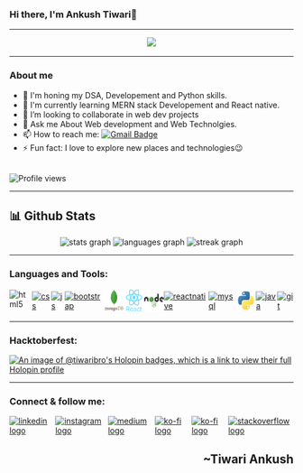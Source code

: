 ### Hi there, I'm Ankush Tiwari👋 
---
<p align="center" ><img src="https://getwallpapers.com/wallpaper/full/d/a/3/358849.jpg" style="height: 50% ; width: auto;"></p>

---
### About me

- 🔭 I'm honing my DSA, Developement and Python skills.
- 🌱 I'm currently learning MERN stack Developement and React native.
- 👯 I’m looking to collaborate in web dev projects
- 💬 Ask me About Web development and Web Technolgies.
- 📫 How to reach me: [![Gmail Badge](https://img.shields.io/badge/-Gmail-c14438?style=flat-square&logo=Gmail&logoColor=white&link=mailto:ankushgt25@gmail.com)](mailto:ankushgt25@gmail.com) 
- ⚡ Fun fact: I love to explore new places and technologies😉
<br>
<!-- - Profile views: ![](https://komarev.com/ghpvc/?username=tiwari-ankush) -->
<div>
<img src="https://komarev.com/ghpvc/?username=tiwari-ankush" alt="Profile views">
</div>


---

<h2>📊 Github Stats</h2>


<div align="center">
  <img src="https://github-readme-stats.vercel.app/api?username=tiwari-ankush&hide_title=false&hide_rank=true&show_icons=true&include_all_commits=true&count_private=true&disable_animations=false&theme=dracula&locale=en&hide_border=true&order=1" height="150" alt="stats graph"  />
  <img src="https://github-readme-stats.vercel.app/api/top-langs?username=tiwari-ankush&locale=en&hide_title=false&layout=compact&card_width=320&langs_count=5&theme=dracula&hide_border=true&order=2" height="150" alt="languages graph"  />
  <img src="https://streak-stats.demolab.com?user=tiwari-ankush&locale=en&mode=daily&theme=dracula&hide_border=true&border_radius=5&order=3" height="150" alt="streak graph"  />
</div>


---

### Languages and Tools:

<p align="left" style="display:flex; align-items:center;> 
  <a href="https://www.cprogramming.com/" target="_blank"> <img src="https://cdn.jsdelivr.net/gh/devicons/devicon/icons/html5/html5-plain-wordmark.svg" alt="html5" width="40" height="40"/> </a>
  <a href="https://www.w3schools.com/css/" target="_blank"> <img src="https://cdn.jsdelivr.net/gh/devicons/devicon/icons/css3/css3-plain-wordmark.svg" alt="css" width="40" height="40"/> </a>
  <a href="https://www.w3schools.com/js/" target="_blank"> <img src="https://cdn.jsdelivr.net/gh/devicons/devicon/icons/javascript/javascript-plain.svg" alt="js" width="40" height="40"/> </a>
  <a href="https://getbootstrap.com" target="_blank"> <img src="https://img.icons8.com/color/bootstrap.png" alt="bootstrap" width="40" height="40"/> </a>
  <a href="https://www.mongodb.com/" target="_blank"> <img src="https://raw.githubusercontent.com/devicons/devicon/master/icons/mongodb/mongodb-original-wordmark.svg" alt="mongodb" width="40" height="40"/> </a>
  <a href="https://reactjs.org/" target="_blank"> <img src="https://raw.githubusercontent.com/devicons/devicon/master/icons/react/react-original-wordmark.svg" alt="react" width="40" height="40"/> </a>
  <a href="https://nodejs.org" target="_blank"> <img src="https://raw.githubusercontent.com/devicons/devicon/master/icons/nodejs/nodejs-original-wordmark.svg" alt="nodejs" width="40" height="40"/> </a>
  <a href="https://reactnative.dev/" target="_blank"> <img src="https://cdn-icons-png.flaticon.com/128/3334/3334886.png" alt="reactnative" width="40" height="40"/> </a>
  <a href="https://www.mysql.com/" target="_blank"> <img src="https://cdn-icons-png.flaticon.com/128/1199/1199128.png" alt="mysql" width="40" height="40"/> </a>
  <a href="https://www.python.org" target="_blank"> <img src="https://raw.githubusercontent.com/devicons/devicon/master/icons/python/python-original.svg" alt="python" width="40" height="40"/> </a>
  <a href="https://jquery.com" target="_blank"> <img src="https://cdn.jsdelivr.net/gh/devicons/devicon/icons/java/java-plain-wordmark.svg" alt="java" width="40" height="40"/> </a>
  <a href="https://git-scm.com/" target="_blank"> <img src="https://www.vectorlogo.zone/logos/git-scm/git-scm-icon.svg" alt="git" width="40" height="40"/> </a>
</p>





---
### Hacktoberfest:

[![An image of @tiwaribro's Holopin badges, which is a link to view their full Holopin profile](https://holopin.me/tiwaribro)](https://holopin.io/@tiwaribro)

---

<h3 align="left">Connect & follow me:</h3>
<p align="left" style="display: flex; align-items: center;">
  <a href="https://www.linkedin.com/in/tiwari-ankush/" target="_blank"><img src="https://raw.githubusercontent.com/maurodesouza/profile-readme-generator/master/src/assets/icons/social/linkedin/default.svg" width="40" height="40" alt="linkedin logo" /></a>
  <a href="https://www.instagram.com/ankush.io/" target="_blank"><img src="https://raw.githubusercontent.com/maurodesouza/profile-readme-generator/master/src/assets/icons/social/instagram/default.svg" width="40" height="40" alt="instagram logo" /></a>
  <a href="https://medium.com/@tiwariankush" target="_blank"><img src="https://raw.githubusercontent.com/maurodesouza/profile-readme-generator/master/src/assets/icons/social/medium/default.svg" width="40" height="40" alt="medium logo" /></a>
  <a href="https://ko-fi.com/tiwari-ankush/" target="_blank"><img src="https://raw.githubusercontent.com/maurodesouza/profile-readme-generator/master/src/assets/icons/social/ko-fi/default.svg" width="40" height="40" alt="ko-fi logo" /></a>
  <a href="https://g.dev/AnkushTiwari" target="_blank"><img src="https://developers.google.com/static/profile/badges/events/beta/beta-user.svg" width="40" height="40" alt="ko-fi logo" /></a>
  <a href="https://stackoverflow.com/users/21005066/ankush-tiwari" target="_blank"><img src="https://raw.githubusercontent.com/maurodesouza/profile-readme-generator/master/src/assets/icons/social/stackoverflow/default.svg" width="40" height="40" alt="stackoverflow logo" /></a>



  <!-- <a href="https://www.hackerrank.com/ankushtiwari" target="blank"><img src="https://raw.githubusercontent.com/rahuldkjain/github-profile-readme-generator/master/src/images/icons/Social/hackerrank.svg" alt="Ankush Tiwari" height="40" width="40" /></a>
  <a href="https://leetcode.com/ankushtiwari/" target="blank"><img src="https://raw.githubusercontent.com/rahuldkjain/github-profile-readme-generator/master/src/images/icons/Social/leet-code.svg" alt="Ankush Tiwari" height="40" width="40" /></a>
  <a href="https://www.codechef.com/users/tiwariankush" target="blank"><img src="https://img.icons8.com/?size=48&id=O4SEeX66BY8o&format=png" alt="Ankush Tiwari" height="40" width="40" /></a>
  <a href="https://auth.geeksforgeeks.org/user/tiwariankush" target="blank"><img src="https://raw.githubusercontent.com/rahuldkjain/github-profile-readme-generator/master/src/images/icons/Social/geeks-for-geeks.svg" alt="Ankush Tiwari" height="40" width="40" /></a> -->
</p>


<!-- <a href="https://www.linkedin.com/in/arjyo-chakraborty-baa9351bb/" target="blank"><img align="center" src="https://raw.githubusercontent.com/rahuldkjain/github-profile-readme-generator/master/src/images/icons/Social/linked-in-alt.svg" alt="Ankush Tiwari" height="40" width="40" /></a>
<a href="https://www.instagram.com/arjyo74/?hl=en" target="blank"><img align="center" src="https://raw.githubusercontent.com/rahuldkjain/github-profile-readme-generator/master/src/images/icons/Social/instagram.svg" alt="Ankush Tiwari" height="40" width="40" /></a>

</p> -->



  <h2 align = "right">~Tiwari Ankush</h2>
</a>
